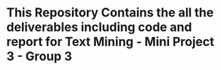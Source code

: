 # This Repository Contains the all the deliverables including code and report for Text Mining - Mini Project 3 - Group 3